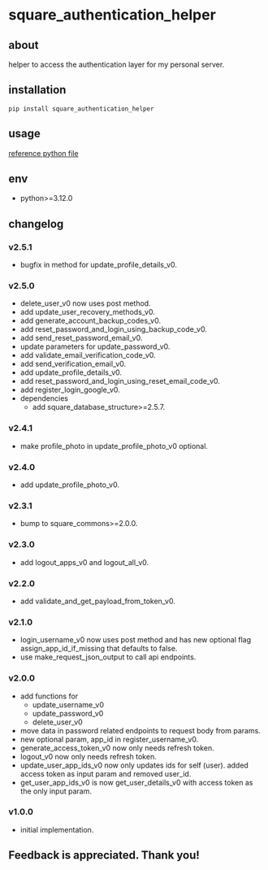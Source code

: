 # square_authentication_helper

## about

helper to access the authentication layer for my personal server.

## installation

```shell
pip install square_authentication_helper
```

## usage

[reference python file](./example.py)

## env

- python>=3.12.0

## changelog

### v2.5.1

- bugfix in method for update_profile_details_v0.

### v2.5.0

- delete_user_v0 now uses post method.
- add update_user_recovery_methods_v0.
- add generate_account_backup_codes_v0.
- add reset_password_and_login_using_backup_code_v0.
- add send_reset_password_email_v0.
- update parameters for update_password_v0.
- add validate_email_verification_code_v0.
- add send_verification_email_v0.
- add update_profile_details_v0.
- add reset_password_and_login_using_reset_email_code_v0.
- add register_login_google_v0.
- dependencies
    - add square_database_structure>=2.5.7.

### v2.4.1

- make profile_photo in update_profile_photo_v0 optional.

### v2.4.0

- add update_profile_photo_v0.

### v2.3.1

- bump to square_commons>=2.0.0.

### v2.3.0

- add logout_apps_v0 and logout_all_v0.

### v2.2.0

- add validate_and_get_payload_from_token_v0.

### v2.1.0

- login_username_v0 now uses post method and has new optional flag assign_app_id_if_missing that defaults to false.
- use make_request_json_output to call api endpoints.

### v2.0.0

- add functions for
    - update_username_v0
    - update_password_v0
    - delete_user_v0
- move data in password related endpoints to request body from params.
- new optional param, app_id in register_username_v0.
- generate_access_token_v0 now only needs refresh token.
- logout_v0 now only needs refresh token.
- update_user_app_ids_v0 now only updates ids for self (user). added access token as input param and removed user_id.
- get_user_app_ids_v0 is now get_user_details_v0 with access token as the only input param.

### v1.0.0

- initial implementation.

## Feedback is appreciated. Thank you!
